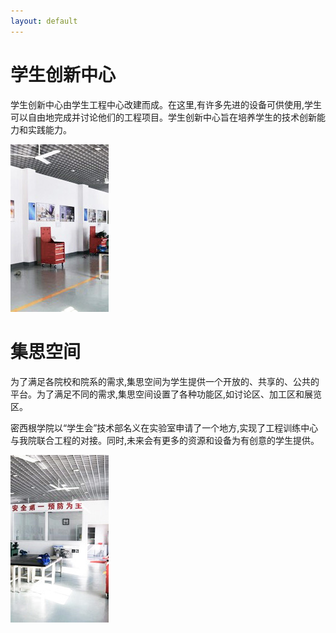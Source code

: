 ```yaml
---
layout: default
---
```


# 学生创新中心
学生创新中心由学生工程中心改建而成。在这里,有许多先进的设备可供使用,学生可以自由地完成并讨论他们的工程项目。学生创新中心旨在培养学生的技术创新能力和实践能力。

![](../imgs/engineer-center-1.png)

# 集思空间
为了满足各院校和院系的需求,集思空间为学生提供一个开放的、共享的、公共的平台。为了满足不同的需求,集思空间设置了各种功能区,如讨论区、加工区和展览区。

密西根学院以“学生会”技术部名义在实验室申请了一个地方,实现了工程训练中心与我院联合工程的对接。同时,未来会有更多的资源和设备为有创意的学生提供。

![](../imgs/engineer-center-2.png)


